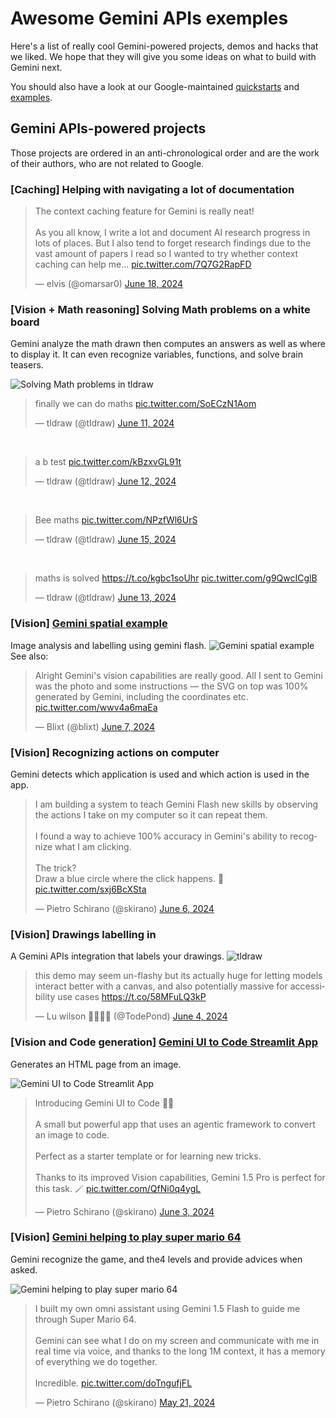 # Awesome Gemini APIs exemples

Here's a list of really cool Gemini-powered projects, demos and hacks that we liked. We hope that they will give you some ideas on what to build with Gemini next.

You should also have a look at our Google-maintained [quickstarts](quickstarts/) and [examples](examples/).

## Gemini APIs-powered projects

Those projects are ordered in an anti-chronological order and are the work of their authors, who are not related to Google.

### [Caching] Helping with navigating a lot of documentation 

<blockquote class="twitter-tweet"><p lang="en" dir="ltr">The context caching feature for Gemini is really neat!<br><br>As you all know, I write a lot and document AI research progress in lots of places. But I also tend to forget research findings due to the vast amount of papers I read so I wanted to try whether context caching can help me… <a href="https://t.co/7Q7G2RapFD">pic.twitter.com/7Q7G2RapFD</a></p>&mdash; elvis (@omarsar0) <a href="https://twitter.com/omarsar0/status/1803171489446785354?ref_src=twsrc%5Etfw">June 18, 2024</a></blockquote>


### [Vision + Math reasoning] Solving Math problems on a white board

Gemini analyze the math drawn then computes an answers as well as where to display it. It can even recognize variables, functions, and solve brain teasers.

![Solving Math problems in tldraw](https://pbs.twimg.com/media/GP818DAWUAEkZSA?format=jpg&name=900x900)

<blockquote class="twitter-tweet" data-media-max-width="560"><p lang="en" dir="ltr">finally we can do maths <a href="https://t.co/SoECzN1Aom">pic.twitter.com/SoECzN1Aom</a></p>&mdash; tldraw (@tldraw) <a href="https://twitter.com/tldraw/status/1800518368895934606?ref_src=twsrc%5Etfw">June 11, 2024</a></blockquote><br>

<blockquote class="twitter-tweet"><p lang="en" dir="ltr">a b test <a href="https://t.co/kBzxvGL91t">pic.twitter.com/kBzxvGL91t</a></p>&mdash; tldraw (@tldraw) <a href="https://twitter.com/tldraw/status/1800848829065068843?ref_src=twsrc%5Etfw">June 12, 2024</a></blockquote><br>

<blockquote class="twitter-tweet"><p lang="en" dir="ltr">Bee maths <a href="https://t.co/NPzfWl6UrS">pic.twitter.com/NPzfWl6UrS</a></p>&mdash; tldraw (@tldraw) <a href="https://twitter.com/tldraw/status/1801996964940095585?ref_src=twsrc%5Etfw">June 15, 2024</a></blockquote><br>

<blockquote class="twitter-tweet"><p lang="en" dir="ltr">maths is solved <a href="https://t.co/kgbc1soUhr">https://t.co/kgbc1soUhr</a> <a href="https://t.co/g9QwcICglB">pic.twitter.com/g9QwcICglB</a></p>&mdash; tldraw (@tldraw) <a href="https://twitter.com/tldraw/status/1801217844576747995?ref_src=twsrc%5Etfw">June 13, 2024</a></blockquote>

### [Vision] [Gemini spatial example](https://gemini-spatial-example.grantcuster.com/)

Image analysis and labelling using gemini flash.
![Gemini spatial example](https://github.com/GrantCuster/gemini-spatial-example/raw/main/gemini-spatial-example.gif)
See also:

<blockquote class="twitter-tweet"><p lang="en" dir="ltr">Alright Gemini&#39;s vision capabilities are really good. All I sent to Gemini was the photo and some instructions — the SVG on top was 100% generated by Gemini, including the coordinates etc. <a href="https://t.co/wwv4a6maEa">pic.twitter.com/wwv4a6maEa</a></p>&mdash; Blixt (@blixt) <a href="https://twitter.com/blixt/status/1799007168815141163?ref_src=twsrc%5Etfw">June 7, 2024</a></blockquote>

### [Vision] Recognizing actions on computer

Gemini detects which application is used and which action is used in the app.

<blockquote class="twitter-tweet" data-media-max-width="560"><p lang="en" dir="ltr">I am building a system to teach Gemini Flash new skills by observing the actions I take on my computer so it can repeat them.<br><br>I found a way to achieve 100% accuracy in Gemini&#39;s ability to recognize what I am clicking.<br><br>The trick? <br>Draw a blue circle where the click happens. 🔵 <a href="https://t.co/sxj6BcXSta">pic.twitter.com/sxj6BcXSta</a></p>&mdash; Pietro Schirano (@skirano) <a href="https://twitter.com/skirano/status/1798789123391762935?ref_src=twsrc%5Etfw">June 6, 2024</a></blockquote>

### [Vision] Drawings labelling in [<tldraw/>](https://tldraw.dev/)

A Gemini APIs integration that labels your drawings.
![tldraw](https://pbs.twimg.com/tweet_video_thumb/GPOT8XtXAAEHyxh.jpg)

<blockquote class="twitter-tweet" data-media-max-width="560"><p lang="en" dir="ltr">this demo may seem un-flashy but its actually huge for letting models interact better with a canvas, and also potentially massive for accessibility use cases <a href="https://t.co/58MFuLQ3kP">https://t.co/58MFuLQ3kP</a></p>&mdash; Lu wilson 🏳️‍🌈🏳️‍🌈 (@TodePond) <a href="https://twitter.com/TodePond/status/1797949557042753947?ref_src=twsrc%5Etfw">June 4, 2024</a></blockquote>

### [Vision and Code generation] [Gemini UI to Code Streamlit App](https://github.com/Doriandarko/gemini-ui-to-code)

Generates an HTML page from an image.

![Gemini UI to Code Streamlit App](https://pbs.twimg.com/ext_tw_video_thumb/1797737995325362176/pu/img/sA48r-MQRQouOJnW.jpg)
<blockquote class="twitter-tweet" data-media-max-width="560"><p lang="en" dir="ltr">Introducing Gemini UI to Code 🧑‍💻<br><br>A small but powerful app that uses an agentic framework to convert an image to code.<br><br>Perfect as a starter template or for learning new tricks.<br><br>Thanks to its improved Vision capabilities, Gemini 1.5 Pro is perfect for this task. 🪄 <a href="https://t.co/QfNi0q4ygL">pic.twitter.com/QfNi0q4ygL</a></p>&mdash; Pietro Schirano (@skirano) <a href="https://twitter.com/skirano/status/1797738751113998345?ref_src=twsrc%5Etfw">June 3, 2024</a></blockquote>

### [Vision] [Gemini helping to play super mario 64](https://t.co/doTngufjFL)

Gemini recognize the game, and the4 levels and provide advices when asked.

![Gemini helping to play super mario 64](https://pbs.twimg.com/ext_tw_video_thumb/1792945797765431296/pu/img/o4b_hjENB5fRhtSQ.jpg)

<blockquote class="twitter-tweet" data-media-max-width="560"><p lang="en" dir="ltr">I built my own omni assistant using Gemini 1.5 Flash to guide me through Super Mario 64. <br><br>Gemini can see what I do on my screen and communicate with me in real time via voice, and thanks to the long 1M context, it has a memory of everything we do together. <br><br>Incredible. <a href="https://t.co/doTngufjFL">pic.twitter.com/doTngufjFL</a></p>&mdash; Pietro Schirano (@skirano) <a href="https://twitter.com/skirano/status/1792948429754151293?ref_src=twsrc%5Etfw">May 21, 2024</a></blockquote>